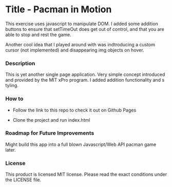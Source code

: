 # Title - Pacman in Motion

This exercise uses javascript to manipulate DOM. I added some addition buttons to ensure that setTimeOut does get out of control, and that you are able to stop and rest the game.

Another cool idea that I played around with was indtroducing a custom cursor (not implemented) and disappearing img objects on hover.

### Description

This is yet another single page application. Very simple concept introduced and provided by the MIT xPro program. I added addition functionality and s
tyling.
### How to 

- Follow the link to this repo to check it out on Github Pages

- Clone the project and run index.html


### Roadmap for Future Improvements

Might build this app into a full blown Javascript/Web API pacman game later.
   
   
### License
This product is licensed MIT license. Please read the exact conditions under the LICENSE file.

